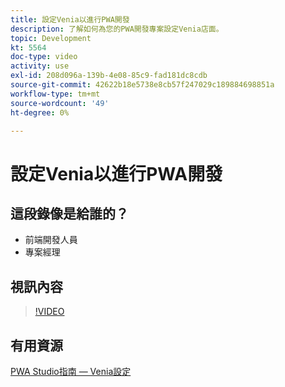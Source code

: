 ```yaml
---
title: 設定Venia以進行PWA開發
description: 了解如何為您的PWA開發專案設定Venia店面。
topic: Development
kt: 5564
doc-type: video
activity: use
exl-id: 208d096a-139b-4e08-85c9-fad181dc8cdb
source-git-commit: 42622b18e5738e8cb57f247029c189884698851a
workflow-type: tm+mt
source-wordcount: '49'
ht-degree: 0%

---
```


# 設定Venia以進行PWA開發

## 這段錄像是給誰的？

- 前端開發人員
- 專案經理

## 視訊內容

>[!VIDEO](https://video.tv.adobe.com/v/35785?quality=12&learn=on)

## 有用資源

[PWA Studio指南 — Venia設定](https://developer.adobe.com/commerce/pwa-studio/tutorials/setup-storefront/)
